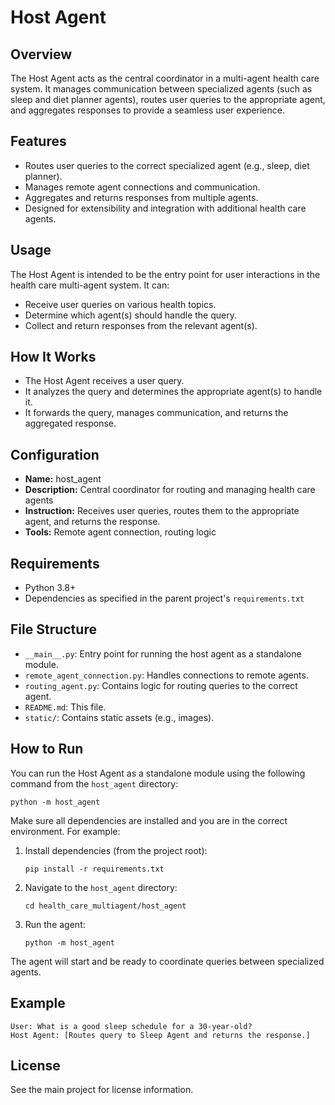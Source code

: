 # Host Agent

## Overview
The Host Agent acts as the central coordinator in a multi-agent health care system. It manages communication between specialized agents (such as sleep and diet planner agents), routes user queries to the appropriate agent, and aggregates responses to provide a seamless user experience.

## Features
- Routes user queries to the correct specialized agent (e.g., sleep, diet planner).
- Manages remote agent connections and communication.
- Aggregates and returns responses from multiple agents.
- Designed for extensibility and integration with additional health care agents.

## Usage
The Host Agent is intended to be the entry point for user interactions in the health care multi-agent system. It can:
- Receive user queries on various health topics.
- Determine which agent(s) should handle the query.
- Collect and return responses from the relevant agent(s).

## How It Works
- The Host Agent receives a user query.
- It analyzes the query and determines the appropriate agent(s) to handle it.
- It forwards the query, manages communication, and returns the aggregated response.

## Configuration
- **Name:** host_agent
- **Description:** Central coordinator for routing and managing health care agents
- **Instruction:** Receives user queries, routes them to the appropriate agent, and returns the response.
- **Tools:** Remote agent connection, routing logic

## Requirements
- Python 3.8+
- Dependencies as specified in the parent project's `requirements.txt`

## File Structure
- `__main__.py`: Entry point for running the host agent as a standalone module.
- `remote_agent_connection.py`: Handles connections to remote agents.
- `routing_agent.py`: Contains logic for routing queries to the correct agent.
- `README.md`: This file.
- `static/`: Contains static assets (e.g., images).

## How to Run

You can run the Host Agent as a standalone module using the following command from the `host_agent` directory:

```
python -m host_agent
```

Make sure all dependencies are installed and you are in the correct environment. For example:

1. Install dependencies (from the project root):
   ```
   pip install -r requirements.txt
   ```
2. Navigate to the `host_agent` directory:
   ```
   cd health_care_multiagent/host_agent
   ```
3. Run the agent:
   ```
   python -m host_agent
   ```

The agent will start and be ready to coordinate queries between specialized agents.

## Example
```
User: What is a good sleep schedule for a 30-year-old?
Host Agent: [Routes query to Sleep Agent and returns the response.]
```

## License
See the main project for license information.
